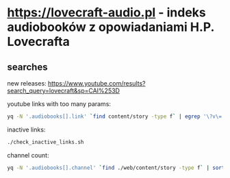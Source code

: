 # https://lovecraft-audio.pl - indeks audiobooków z opowiadaniami H.P. Lovecrafta

## searches

new releases:
https://www.youtube.com/results?search_query=lovecraft&sp=CAI%253D

youtube links with too many params:
```bash
yq -N '.audiobooks[].link' `find content/story -type f` | egrep '\?v\=.{11}\&'
```

inactive links:
```bash
./check_inactive_links.sh
```

channel count:
```bash
yq -N '.audiobooks[].channel' `find ./web/content/story -type f` | sort | uniq -c | sort -rn
```
